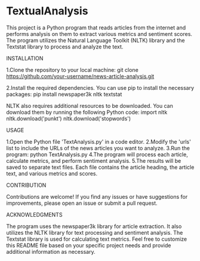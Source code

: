 # TextualAnalysis
This project is a Python program that reads articles from the internet and performs analysis on them to extract various metrics and sentiment scores. The program utilizes the Natural Language Toolkit (NLTK) library and the Textstat library to process and analyze the text.

INSTALLATION

1.Clone the repository to your local machine:
git clone https://github.com/your-username/news-article-analysis.git

2.Install the required dependencies. You can use pip to install the necessary packages:
pip install newspaper3k nltk textstat

NLTK also requires additional resources to be downloaded. You can download them by running the following Python code:
import nltk
nltk.download('punkt')
nltk.download('stopwords')

USAGE 

1.Open the Python file 'TextAnalysis.py' in a code editor.
2.Modify the 'urls' list to include the URLs of the news articles you want to analyze.
3.Run the program:
python TextAnalysis.py
4.The program will process each article, calculate metrics, and perform sentiment analysis.
5.The results will be saved to separate text files. Each file contains the article heading, the article text, and various metrics and scores.

CONTRIBUTION

Contributions are welcome! If you find any issues or have suggestions for improvements, please open an issue or submit a pull request.

ACKNOWLEDGMENTS

The program uses the newspaper3k library for article extraction.
It also utilizes the NLTK library for text processing and sentiment analysis.
The Textstat library is used for calculating text metrics.
Feel free to customize this README file based on your specific project needs and provide additional information as necessary.
